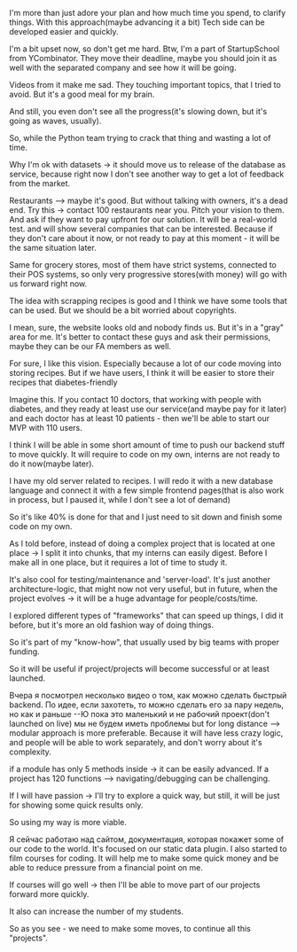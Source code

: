 I'm more than just adore your plan and how much time you spend, to clarify things. With this approach(maybe advancing it a bit)
Tech side can be developed easier and quickly.

I'm a bit upset now, so don't get me hard.
Btw, I'm a part of StartupSchool from YCombinator.
They move their deadline, maybe you should join it as well with the separated company and see how it will be going.

Videos from it make me sad.
They touching important topics, that I tried to avoid.
But it's a good meal for my brain.

And still, you even don't see all the progress(it's slowing down, but it's going as waves, usually).

So, while the Python team trying to crack that thing and wasting a lot of time.

Why I'm ok with datasets -> it should move us to release of the database as service, because right now I don't see another way to get a lot of feedback from the market.

Restaurants --> maybe it's good. But without talking with owners, it's a dead end.
Try this -> contact 100 restaurants near you. Pitch your vision to them. And ask if they want to pay upfront for our solution. It will be a real-world test. and will show several companies that can be interested.
Because if they don't care about it now, or not ready to pay at this moment - it will be the same situation later.


Same for grocery stores, most of them have strict systems, connected to their POS systems, so only very progressive stores(with money) will go with us forward right now.

The idea with scrapping recipes is good and I think we have some tools that can be used.
But we should be a bit worried about copyrights.

I mean, sure, the website looks old and nobody finds us. But it's in a "gray" area for me.
It's better to contact these guys and ask their permissions, maybe they can be our FA members as well.

For sure, I like this vision.
Especially because a lot of our code moving into storing recipes. But if we have users, I think it will be easier to store their recipes that diabetes-friendly

Imagine this. If you contact 10 doctors, that working with people with diabetes, and they ready at least use our service(and maybe pay for it later) and each doctor has at least 10 patients - then we'll be able to start our MVP with 110 users.

I think I will be able in some short amount of time to push our backend stuff to move quickly.
It will require to code on my own, interns are not ready to do it now(maybe later).

I have my old server related to recipes.
I will redo it with a new database language and connect it with a few simple frontend pages(that is also work in process, but I paused it, while I don't see a lot of demand)

So it's like 40% is done for that and I just need to sit down and finish some code on my own.

As I told before, instead of doing a complex project that is located at one place -> I split it into chunks, that my interns can easily digest. Before I make all in one place, but it requires a lot of time to study it.

It's also cool for testing/maintenance and 'server-load'. It's just another architecture-logic, that might now not very useful, but in future, when the project evolves -> it will be a huge advantage for people/costs/time.

I explored different types of "frameworks" that can speed up things, I did it before, but it's more an old fashion way of doing things.

So it's part of my "know-how", that usually used by big teams with proper funding.

So it will be useful if project/projects will become successful or at least launched.

Вчера я посмотрел несколько видео о том, как можно сделать быстрый backend. По идее, если захотеть, то можно сделать его за пару недель, но как и раньше --Ю пока это маленький и не рабочий проект(don't launched on live) мы не будем иметь проблемы but for long distance --> modular approach is more preferable. Because it will have less crazy logic, and people will be able to work separately, and don't worry about it's complexity.

if a module has only 5 methods inside -> it can be easily advanced. If a project has 120 functions --> navigating/debugging can be challenging.

If I will have passion -> I'll try to explore a quick way, but still, it will be just for showing some quick results only.

So using my way is more viable.

Я сейчас работаю над сайтом, документация, которая покажет some of our code to the world. It's focused on our static data plugin.
I also started to film courses for coding. It will help me to make some quick money and be able to reduce pressure from a financial point on me.

If courses will go well -> then I'll be able to move part of our projects forward more quickly.

It also can increase the number of my students.

So as you see - we need to make some moves, to continue all this "projects".
